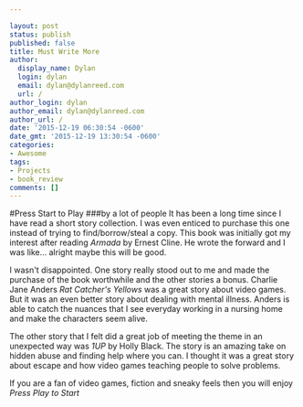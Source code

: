 ```yaml
---

layout: post
status: publish
published: false
title: Must Write More
author:
  display_name: Dylan
  login: dylan
  email: dylan@dylanreed.com
  url: /
author_login: dylan
author_email: dylan@dylanreed.com
author_url: /
date: '2015-12-19 06:30:54 -0600'
date_gmt: '2015-12-19 13:30:54 -0600'
categories:
- Awesome
tags:
- Projects
- book_review
comments: []
---
```

#Press Start to Play
###by a lot of people
It has been a long time since I have read a short story collection. I was even enticed to purchase this one instead of trying to find/borrow/steal a copy. This book was initially got my interest after reading *Armada* by Ernest Cline. He wrote the forward and I was like... alright maybe this will be good. 

I wasn't disappointed. One story really stood out to me and made the purchase of the book worthwhile and the other stories a bonus. Charlie Jane Anders *Rat Catcher's Yellows* was a great story about video games. But it was an even better story about dealing with mental illness. Anders is able to catch the nuances that I see everyday working in a nursing home and make the characters seem alive. 

The other story that I felt did a great job of meeting the theme in an unexpected way was *1UP* by Holly Black. The story is an amazing take on hidden abuse and finding help where you can. I thought it was a great story about escape and how video games teaching people to solve problems. 

If you are a fan of video games, fiction and sneaky feels then you will enjoy *Press Play to Start* 

